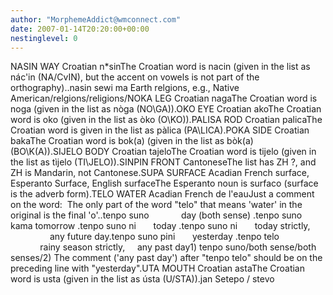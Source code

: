 ```yaml
---
author: "MorphemeAddict@wmconnect.com"
date: 2007-01-14T20:20:00+00:00
nestinglevel: 0
---
```

NASIN WAY Croatian n\*sinThe Croatian word is nacin (given in the list as nác'in (NA/CvIN), but the accent on vowels is not part of the orthography)..nasin sewi ma Earth relgions, e.g., Native American/relgions/religions/NOKA LEG Croatian nagaThe Croatian word is noga (given in the list as nòga (NO\\GA)).OKO EYE Croatian akoThe Croatian word is oko (given in the list as òko (O\\KO)).PALISA ROD Croatian palicaThe Croatian word is given in the list as pàlica (PA\\LICA).POKA SIDE Croatian bakaThe Croatian word is bok(a) (given in the list as bòk(a) (BO\\K(A)).SIJELO BODY Croatian tajeloThe Croatian word is tijelo (given in the list as tìjelo (TI\\JELO)).SINPIN FRONT CantoneseThe list has ZH ?, and ZH is Mandarin, not Cantonese.SUPA SURFACE Acadian French surface, Esperanto Surface, English surfaceThe Esperanto noun is surfaco (surface is the adverb form).TELO WATER Acadian French de l'eauJust a comment on the word:  The only part of the word "telo" that means 'water' in the original is the final 'o'..tenpo suno             day (both sense) .tenpo suno kama tomorrow .tenpo suno ni       today .tenpo suno ni       today strictly,                 any future day.tenpo suno pini       yesterday .tenpo telo             rainy season strictly,     any past day1) tenpo suno/both sense/both senses/2) The comment ('any past day') after "tenpo telo" should be on the preceding line with "yesterday".UTA MOUTH Croatian astaThe Croatian word is usta (given in the list as ústa (U/STA)).jan Setepo / stevo